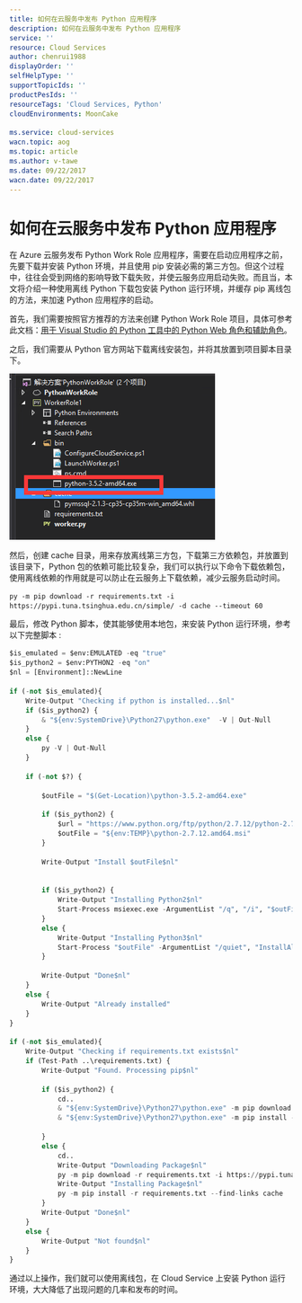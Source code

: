 ```yaml
---
title: 如何在云服务中发布 Python 应用程序
description: 如何在云服务中发布 Python 应用程序
service: ''
resource: Cloud Services
author: chenrui1988
displayOrder: ''
selfHelpType: ''
supportTopicIds: ''
productPesIds: ''
resourceTags: 'Cloud Services, Python'
cloudEnvironments: MoonCake

ms.service: cloud-services
wacn.topic: aog
ms.topic: article
ms.author: v-tawe
ms.date: 09/22/2017
wacn.date: 09/22/2017
---
```

# 如何在云服务中发布 Python 应用程序

在 Azure 云服务发布 Python Work Role 应用程序，需要在启动应用程序之前，先要下载并安装 Python 环境，并且使用 pip 安装必需的第三方包。但这个过程中，往往会受到网络的影响导致下载失败，并使云服务应用启动失败。而且当，本文将介绍一种使用离线 Python 下载包安装 Python 运行环境，并缓存 pip 离线包的方法，来加速 Python 应用程序的启动。

首先，我们需要按照官方推荐的方法来创建 Python Work Role 项目，具体可参考此文档：[用于 Visual Studio 的 Python 工具中的 Python Web 角色和辅助角色](https://docs.azure.cn/zh-cn/cloud-services/cloud-services-python-ptvs)。

之后，我们需要从 Python 官方网站下载离线安装包，并将其放置到项目脚本目录下。

![01](media/aog-cloud-services-deploy-python-project/01.png)

然后，创建 cache 目录，用来存放离线第三方包，下载第三方依赖包，并放置到该目录下，Python 包的依赖可能比较复杂，我们可以执行以下命令下载依赖包，使用离线依赖的作用就是可以防止在云服务上下载依赖，减少云服务启动时间。

`py -m pip download -r requirements.txt -i https://pypi.tuna.tsinghua.edu.cn/simple/ -d cache --timeout 60`

最后，修改 Python 脚本，使其能够使用本地包，来安装 Python 运行环境，参考以下完整脚本 :

```Python
$is_emulated = $env:EMULATED -eq "true"
$is_python2 = $env:PYTHON2 -eq "on"
$nl = [Environment]::NewLine

if (-not $is_emulated){
    Write-Output "Checking if python is installed...$nl"
    if ($is_python2) {
        & "${env:SystemDrive}\Python27\python.exe"  -V | Out-Null
    }
    else {
        py -V | Out-Null
    }

    if (-not $?) {

        $outFile = "$(Get-Location)\python-3.5.2-amd64.exe"

        if ($is_python2) {
            $url = "https://www.python.org/ftp/python/2.7.12/python-2.7.12.amd64.msi"
            $outFile = "${env:TEMP}\python-2.7.12.amd64.msi"
        }

        Write-Output "Install $outFile$nl"
        

        if ($is_python2) {
			Write-Output "Installing Python2$nl"
            Start-Process msiexec.exe -ArgumentList "/q", "/i", "$outFile", "ALLUSERS=1" -Wait
        }
        else {
			Write-Output "Installing Python3$nl"
            Start-Process "$outFile" -ArgumentList "/quiet", "InstallAllUsers=1" -Wait
        }

        Write-Output "Done$nl"
    }
    else {
        Write-Output "Already installed"
    }
}

if (-not $is_emulated){
    Write-Output "Checking if requirements.txt exists$nl"
    if (Test-Path ..\requirements.txt) {
        Write-Output "Found. Processing pip$nl"

        if ($is_python2) {
			cd..
            & "${env:SystemDrive}\Python27\python.exe" -m pip download -r requirements.txt -i https://pypi.tuna.tsinghua.edu.cn/simple/ -d cache  --timeout 60
			& "${env:SystemDrive}\Python27\python.exe" -m pip install -r requirements.txt --find-links cache

        }
        else {
			cd..
			Write-Output "Downloading Package$nl"
            py -m pip download -r requirements.txt -i https://pypi.tuna.tsinghua.edu.cn/simple/ -d cache --timeout 60
			Write-Output "Installing Package$nl"
			py -m pip install -r requirements.txt --find-links cache
        }
        Write-Output "Done$nl"
    }
    else {
        Write-Output "Not found$nl"
    }
}
```

通过以上操作，我们就可以使用离线包，在 Cloud Service 上安装 Python 运行环境，大大降低了出现问题的几率和发布的时间。